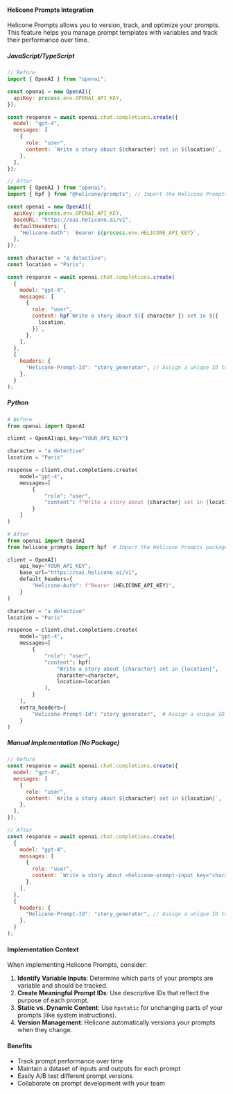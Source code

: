 #### Helicone Prompts Integration

Helicone Prompts allows you to version, track, and optimize your prompts. This feature helps you manage prompt templates with variables and track their performance over time.

##### JavaScript/TypeScript

```javascript
// Before
import { OpenAI } from "openai";

const openai = new OpenAI({
  apiKey: process.env.OPENAI_API_KEY,
});

const response = await openai.chat.completions.create({
  model: "gpt-4",
  messages: [
    {
      role: "user",
      content: `Write a story about ${character} set in ${location}`,
    },
  ],
});

// After
import { OpenAI } from "openai";
import { hpf } from "@helicone/prompts"; // Import the Helicone Prompts package

const openai = new OpenAI({
  apiKey: process.env.OPENAI_API_KEY,
  baseURL: "https://oai.helicone.ai/v1",
  defaultHeaders: {
    "Helicone-Auth": `Bearer ${process.env.HELICONE_API_KEY}`,
  },
});

const character = "a detective";
const location = "Paris";

const response = await openai.chat.completions.create(
  {
    model: "gpt-4",
    messages: [
      {
        role: "user",
        content: hpf`Write a story about ${{ character }} set in ${{
          location,
        }}`,
      },
    ],
  },
  {
    headers: {
      "Helicone-Prompt-Id": "story_generator", // Assign a unique ID to your prompt
    },
  }
);
```

##### Python

```python
# Before
from openai import OpenAI

client = OpenAI(api_key="YOUR_API_KEY")

character = "a detective"
location = "Paris"

response = client.chat.completions.create(
    model="gpt-4",
    messages=[
        {
            "role": "user",
            "content": f"Write a story about {character} set in {location}",
        }
    ]
)

# After
from openai import OpenAI
from helicone_prompts import hpf  # Import the Helicone Prompts package

client = OpenAI(
    api_key="YOUR_API_KEY",
    base_url="https://oai.helicone.ai/v1",
    default_headers={
        "Helicone-Auth": f"Bearer {HELICONE_API_KEY}",
    }
)

character = "a detective"
location = "Paris"

response = client.chat.completions.create(
    model="gpt-4",
    messages=[
        {
            "role": "user",
            "content": hpf(
                "Write a story about {character} set in {location}",
                character=character,
                location=location
            ),
        }
    ],
    extra_headers={
        "Helicone-Prompt-Id": "story_generator",  # Assign a unique ID to your prompt
    }
)
```

##### Manual Implementation (No Package)

```javascript
// Before
const response = await openai.chat.completions.create({
  model: "gpt-4",
  messages: [
    {
      role: "user",
      content: `Write a story about ${character} set in ${location}`,
    },
  ],
});

// After
const response = await openai.chat.completions.create(
  {
    model: "gpt-4",
    messages: [
      {
        role: "user",
        content: `Write a story about <helicone-prompt-input key="character">${character}</helicone-prompt-input> set in <helicone-prompt-input key="location">${location}</helicone-prompt-input>`,
      },
    ],
  },
  {
    headers: {
      "Helicone-Prompt-Id": "story_generator", // Assign a unique ID to your prompt
    },
  }
);
```

#### Implementation Context

When implementing Helicone Prompts, consider:

1. **Identify Variable Inputs**: Determine which parts of your prompts are variable and should be tracked.
2. **Create Meaningful Prompt IDs**: Use descriptive IDs that reflect the purpose of each prompt.
3. **Static vs. Dynamic Content**: Use `hpstatic` for unchanging parts of your prompts (like system instructions).
4. **Version Management**: Helicone automatically versions your prompts when they change.

#### Benefits

- Track prompt performance over time
- Maintain a dataset of inputs and outputs for each prompt
- Easily A/B test different prompt versions
- Collaborate on prompt development with your team
